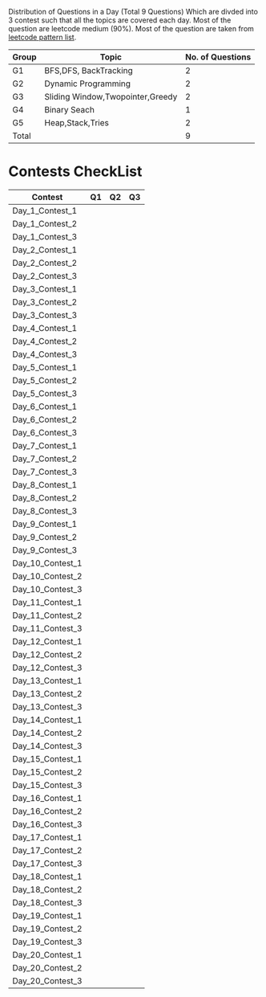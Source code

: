 Distribution of Questions in a Day (Total 9 Questions) Which are divded into 3 contest such that all the topics are covered each day. Most of the question are leetcode medium (90%). Most of the question are taken from [leetcode pattern list](https://github.com/SeanPrashad/leetcode-patterns).

|Group|Topic|No. of Questions|
|---|---|---|
|G1	|BFS,DFS, BackTracking|	2|
|G2	|Dynamic Programming|	2|
|G3	|Sliding Window,Twopointer,Greedy|	2|
|G4	|Binary Seach|	1|
|G5	|Heap,Stack,Tries|	2|
|Total|	|	9|

# Contests CheckList

|Contest|Q1|Q2|Q3|
|---|---|---|---|
|Day_1_Contest_1|	|	|	|
|Day_1_Contest_2|	|	|	|
|Day_1_Contest_3|	|	|	|
|Day_2_Contest_1|	|	|	|
|Day_2_Contest_2|	|	|	|
|Day_2_Contest_3|	|	|	|
|Day_3_Contest_1|	|	|	|
|Day_3_Contest_2|	|	|	|
|Day_3_Contest_3|	|	|	|
|Day_4_Contest_1|	|	|	|
|Day_4_Contest_2|	|	|	|
|Day_4_Contest_3|	|	|	|
|Day_5_Contest_1|	|	|	|
|Day_5_Contest_2|	|	|	|
|Day_5_Contest_3|	|	|	|
|Day_6_Contest_1|	|	|	|
|Day_6_Contest_2|	|	|	|
|Day_6_Contest_3|	|	|	|
|Day_7_Contest_1|	|	|	|
|Day_7_Contest_2|	|	|	|
|Day_7_Contest_3|	|	|	|
|Day_8_Contest_1|	|	|	|
|Day_8_Contest_2|	|	|	|
|Day_8_Contest_3|	|	|	|
|Day_9_Contest_1|	|	|	|
|Day_9_Contest_2|	|	|	|
|Day_9_Contest_3|	|	|	|
|Day_10_Contest_1|	|	|	|
|Day_10_Contest_2|	|	|	|
|Day_10_Contest_3|	|	|	|
|Day_11_Contest_1|	|	|	|
|Day_11_Contest_2|	|	|	|
|Day_11_Contest_3|	|	|	|
|Day_12_Contest_1|	|	|	|
|Day_12_Contest_2|	|	|	|
|Day_12_Contest_3|	|	|	|
|Day_13_Contest_1|	|	|	|
|Day_13_Contest_2|	|	|	|
|Day_13_Contest_3|	|	|	|
|Day_14_Contest_1|	|	|	|
|Day_14_Contest_2|	|	|	|
|Day_14_Contest_3|	|	|	|
|Day_15_Contest_1|	|	|	|
|Day_15_Contest_2|	|	|	|
|Day_15_Contest_3|	|	|	|
|Day_16_Contest_1|	|	|	|
|Day_16_Contest_2|	|	|	|
|Day_16_Contest_3|	|	|	|
|Day_17_Contest_1|	|	|	|
|Day_17_Contest_2|	|	|	|
|Day_17_Contest_3|	|	|	|
|Day_18_Contest_1|	|	|	|
|Day_18_Contest_2|	|	|	|
|Day_18_Contest_3|	|	|	|
|Day_19_Contest_1|	|	|	|
|Day_19_Contest_2|	|	|	|
|Day_19_Contest_3|	|	|	|
|Day_20_Contest_1|	|	|	|
|Day_20_Contest_2|	|	|	|
|Day_20_Contest_3|	|	|	|